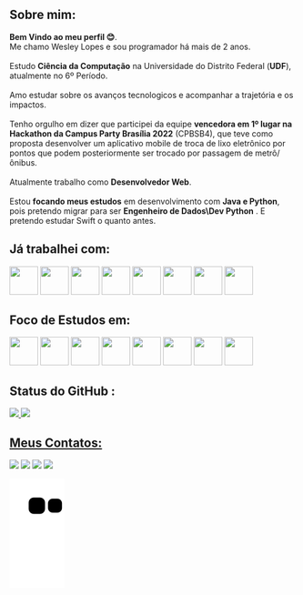 ## Sobre mim:

**Bem Vindo ao meu perfil 😊**.<br>
Me chamo Wesley Lopes e sou programador há mais de 2 anos.<br><br>
Estudo **Ciência da Computação** na Universidade do Distrito Federal (**UDF**), atualmente no 6º Período.<br><br>
Amo estudar sobre os avanços tecnologicos e acompanhar a trajetória e os impactos.<br><br>
Tenho orgulho em dizer que participei da equipe **vencedora em 1º lugar na Hackathon da Campus Party Brasília 2022** (CPBSB4),
que teve como proposta desenvolver um aplicativo mobile de troca de lixo eletrônico por pontos que podem posteriormente ser trocado
por passagem de metrô/ônibus.<br><br>
Atualmente trabalho como **Desenvolvedor Web**.<br><br>
Estou **focando meus estudos** em desenvolvimento com **Java e Python**, pois pretendo migrar para ser **Engenheiro de Dados\Dev Python** .
E pretendo estudar Swift o quanto antes.



## Já trabalhei com:
<div>
<img src="https://cdn.jsdelivr.net/gh/devicons/devicon/icons/nodejs/nodejs-original.svg" width="50" height="50"/>    
<img src="https://cdn.jsdelivr.net/gh/devicons/devicon/icons/cakephp/cakephp-original-wordmark.svg" width="50" height="50"/> 
<img src="https://cdn.jsdelivr.net/gh/devicons/devicon/icons/php/php-original.svg" width="50" height="50"/> 
<img src="https://cdn.jsdelivr.net/gh/devicons/devicon/icons/mysql/mysql-original-wordmark.svg" width="50" height="50"/>
<img src="https://cdn.jsdelivr.net/gh/devicons/devicon/icons/javascript/javascript-original.svg" width="50" height="50"/>
<img src="https://cdn.jsdelivr.net/gh/devicons/devicon/icons/git/git-original.svg" width="50" height="50"/>
<img src="https://cdn.jsdelivr.net/gh/devicons/devicon/icons/github/github-original.svg" width="50" height="50"/>
<img src="https://cdn.jsdelivr.net/gh/devicons/devicon/icons/jquery/jquery-plain-wordmark.svg" width="50" height="50"/>

</div>


## Foco de Estudos em:
<div>
<img src="https://cdn.jsdelivr.net/gh/devicons/devicon/icons/java/java-original.svg" width="50" height="50"/>
<img src="https://cdn.jsdelivr.net/gh/devicons/devicon/icons/spring/spring-original.svg" width="50" height="50"/>
<img src="https://cdn.jsdelivr.net/gh/devicons/devicon/icons/mysql/mysql-original.svg" width="50" height="50"/>
<img src="https://cdn.jsdelivr.net/gh/devicons/devicon/icons/python/python-original.svg"  width="50" height="50"/>
<img src="https://cdn.jsdelivr.net/gh/devicons/devicon/icons/django/django-plain-wordmark.svg" width="50" height="50"/>
<img src="https://cdn.jsdelivr.net/gh/devicons/devicon/icons/matlab/matlab-original.svg" width="50" height="50"/>
<img src="https://cdn.jsdelivr.net/gh/devicons/devicon/icons/flask/flask-original-wordmark.svg" width="50" height="50"/>
<img src="https://cdn.jsdelivr.net/gh/devicons/devicon/icons/pandas/pandas-original.svg" width="50" height="50"/>

          
</div>

## Status do GitHub :


<div>
<a href="https://github.com/Lupescoder">
<img height="180em" src="https://github-readme-stats.vercel.app/api/top-langs/?username=Lupescoder&layout=compact&langs_count=7&theme=dracula"/>
<img height="180em" src="https://github-readme-stats.vercel.app/api?username=Lupescoder&show_icons=true&theme=dracula&include_all_commits=true&count_private=true"/>
</div>
  
## Meus Contatos:

<div>
<a href="https://www.instagram.com/wesleylupes/" target="_blank"><img src="https://img.shields.io/badge/-Instagram-%23E4405F?style=for-the-badge&logo=instagram&logoColor=white" target="_blank"></a>
<a href="https://www.twitch.tv/humildaso" target="_blank"><img src="https://img.shields.io/badge/Twitch-9146FF?style=for-the-badge&logo=twitch&logoColor=white" target="_blank"></a>
<a href = "mailto:contato@seu-usuário-aqui"><img src="https://img.shields.io/badge/Gmail-D14836?style=for-the-badge&logo=gmail&logoColor=white" target="_blank"></a>
<a href="https://www.linkedin.com/in/wesleylopess/" target="_blank"><img src="https://img.shields.io/badge/-LinkedIn-%230077B5?style=for-the-badge&logo=linkedin&logoColor=white" target="_blank"></a>   
</div>
  
  
  
  
  
  ![Snake animation](https://github.com/Lupescoder/Lupescoder/blob/output/github-contribution-grid-snake.svg)
